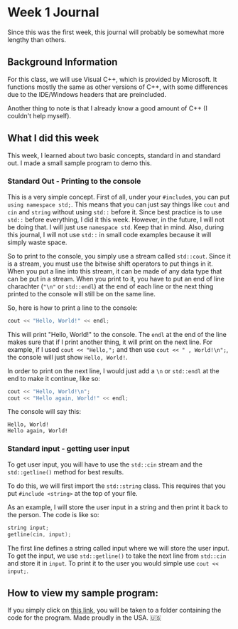 # Week 1 Journal

Since this was the first week, this journal will probably be somewhat more lengthy than others.

## Background Information

For this class, we will use Visual C++, which is provided by Microsoft. It functions mostly the same as other versions of C++, with some differences due to the IDE/Windows headers that are preincluded.

Another thing to note is that I already know a good amount of C++ (I couldn't help myself).

## What I did this week

This week, I learned about two basic concepts, standard in and standard out. I made a small sample program to demo this.

### Standard Out - Printing to the console

This is a very simple concept. First of all, under your `#include`s, you can put `using namespace std;`. This means that you can just say things like `cout` and `cin` and `string` without using `std::` before it. Since best practice is to use `std::` before everything, I did it this week. However, in the future, I will not be doing that. I will just use `namespace std`. Keep that in mind. Also, during this journal, I will not use `std::` in small code examples because it will simply waste space.

So to print to the console, you simply use a stream called `std::cout`. Since it is a stream, you must use the bitwise shift operators to put things in it. When you put a line into this stream, it can be made of any data type that can be put in a stream. When you print to it, you have to put an end of line charachter (`"\n"` or `std::endl`) at the end of each line or the next thing printed to the console will still be on the same line.

So, here is how to print a line to the console:

```c++
cout << "Hello, World!" << endl;
```

This will print "Hello, World!" to the console. The `endl` at the end of the line makes sure that if I print another thing, it will print on the next line. For example, if I used `cout << "Hello,";` and then use `cout << " , World!\n";`, the console will just show `Hello, World!`.

In order to print on the next line, I would just add a `\n` or `std::endl` at the end to make it continue, like so:

```c++
cout << "Hello, World!\n";
cout << "Hello again, World!" << endl;
```

The console will say this:

```
Hello, World!
Hello again, World!
```

### Standard input - getting user input

To get user input, you will have to use the `std::cin` stream and the `std::getline()` method for best results.

To do this, we will first import the `std::string` class. This requires that you put `#include <string>` at the top of your file.

As an example, I will store the user input in a string and then print it back to the person. The code is like so:

```c++
string input;
getline(cin, input);
```

The first line defines a string called input where we will store the user input. To get the input, we use `std::getline()` to take the next line from `std::cin` and store it in `input`. To print it to the user you would simple use `cout << input;`.

## How to view my sample program:

If you simply click on [this link](https://github.com/WillEccles/cpp-seminar/tree/master/Week-1/Sample-Code), you will be taken to a folder containing the code for the program. Made proudly in the USA. :us:
